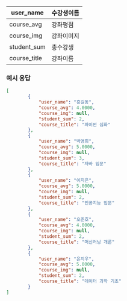 | user_name    | 수강생이름 |
| ------------ | ----- |
| course_avg   | 강좌평점  |
| course_img   | 강좌이미지 |
| student_sum  | 총수강생  |
| course_title | 강좌이름  |

### 예시 응답

```json
[
		{
			"user_name": "홍길동", 
			"course_avg": 4.0000, 
			"course_img": null, 
			"student_sum": 2, 
			"course_title": "파이썬 심화"
		},
		{
			"user_name": "박영희", 
			"course_avg": 5.0000, 
			"course_img": null, 
			"student_sum": 3, 
			"course_title": "자바 입문"
		},
		{
			"user_name": "이지은", 
			"course_avg": 5.0000, 
			"course_img": null, 
			"student_sum": 2, 
			"course_title": "인공지능 입문"
		},
		{
			"user_name": "오준호", 
			"course_avg": 4.0000, 
			"course_img": null, 
			"student_sum": 2, 
			"course_title": "머신러닝 개론"
		},
		{
			"user_name": "윤지우", 
			"course_avg": 5.0000, 
			"course_img": null, 
			"student_sum": 2, 
			"course_title": "데이터 과학 기초"
		}
]

```